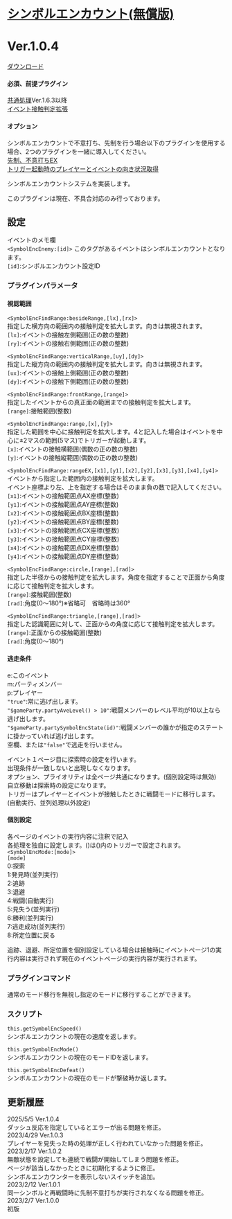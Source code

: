 # [シンボルエンカウント(無償版)](https://raw.githubusercontent.com/nuun888/MZ/master/NUUN_SymbolEncounter.js)
# Ver.1.0.4
[ダウンロード](https://raw.githubusercontent.com/nuun888/MZ/master/NUUN_SymbolEncounter.js)
#### 必須、前提プラグイン
[共通処理](https://github.com/nuun888/MZ/blob/master/README/Base.md)Ver.1.6.3以降  
[イベント接触判定拡張](https://github.com/nuun888/MZ/blob/master/README/EventRange.md)  
#### オプション
シンボルエンカウントで不意打ち、先制を行う場合以下のプラグインを使用する場合、2つのプラグインを一緒に導入してください。  
[先制、不意打ちEX](https://github.com/nuun888/MZ/blob/master/README/PreemptiveSurpriseEx.md)  
[トリガー起動時のプレイヤーとイベントの向き状況取得](https://github.com/nuun888/MZ/blob/master/README/EventPlayerDirection.md)  

シンボルエンカウントシステムを実装します。  

このプラグインは現在、不具合対応のみ行っております。  

## 設定
イベントのメモ欄  
`<SymbolEncEnemy:[id]>` このタグがあるイベントはシンボルエンカウントとなります。  
`[id]`:シンボルエンカウント設定ID  

### プラグインパラメータ
#### 視認範囲
`<SymbolEncFindRange:besideRange,[lx],[rx]>`  
指定した横方向の範囲内の接触判定を拡大します。向きは無視されます。  
`[lx]`:イベントの接触左側範囲(正の数の整数)  
`[ry]`:イベントの接触右側範囲(正の数の整数)  

`<SymbolEncFindRange:verticalRange,[uy],[dy]>`  
指定した縦方向の範囲内の接触判定を拡大します。向きは無視されます。  
`[ux]`:イベントの接触上側範囲(正の数の整数)  
`[dy]`:イベントの接触下側範囲(正の数の整数)  

`<SymbolEncFindRange:frontRange,[range]>`  
指定したイベントからの真正面の範囲までの接触判定を拡大します。  
`[range]`:接触範囲(整数)  

`<SymbolEncFindRange:range,[x],[y]>`  
指定した範囲を中心に接触判定を拡大します。4と記入した場合はイベントを中心に±2マスの範囲(5マス)でトリガーが起動します。  
`[x]`:イベントの接触横範囲(偶数の正の数の整数)  
`[y]`:イベントの接触縦範囲(偶数の正の数の整数)  

`<SymbolEncFindRange:rangeEX,[x1],[y1],[x2],[y2],[x3],[y3],[x4],[y4]>`  
イベントから指定した範囲内の接触判定を拡大します。  
イベント座標より左、上を指定する場合はそのまま負の数で記入してください。  
`[x1]`:イベントの接触範囲点AX座標(整数)  
`[y1]`:イベントの接触範囲点AY座標(整数)  
`[x2]`:イベントの接触範囲点BX座標(整数)  
`[y2]`:イベントの接触範囲点BY座標(整数)  
`[x3]`:イベントの接触範囲点CX座標(整数)  
`[y3]`:イベントの接触範囲点CY座標(整数)  
`[x4]`:イベントの接触範囲点DX座標(整数)  
`[y4]`:イベントの接触範囲点DY座標(整数)  
 
`<SymbolEncFindRange:circle,[range],[rad]>`  
指定した半径からの接触判定を拡大します。角度を指定することで正面から角度に応じて接触判定を拡大します。  
`[range]`:接触範囲(整数)  
`[rad]`:角度(0～180°)※省略可　省略時は360°  

`<SymbolEncFindRange:triangle,[range],[rad]>`  
指定した認識範囲に対して、正面からの角度に応じて接触判定を拡大します。  
`[range]`:正面からの接触範囲(整数)  
`[rad]`:角度(0～180°)  

#### 逃走条件  
e:このイベント  
m:パーティメンバー  
p:プレイヤー  
`"true"`:常に逃げ出します。  
`"$gameParty.partyAveLevel() > 10"`:戦闘メンバーのレベル平均が10以上なら逃げ出します。  
`"$gameParty.partySymbolEncState(id)"`:戦闘メンバーの誰かが指定のステートに掛かっていれば逃げ出します。  
空欄、または`"false"`で逃走を行いません。  


イベント１ページ目に探索時の設定を行います。  
出現条件が一致しないと出現しなくなります。  
オプション、プライオリティは全ページ共通になります。(個別設定時は無効)  
自立移動は探索時の設定になります。  
トリガーはプレイヤーとイベントが接触したときに戦闘モードに移行します。(自動実行、並列処理以外設定)  

#### 個別設定
各ページのイベントの実行内容に注釈で記入  
各処理を独自に設定します。()は()内のトリガーで設定されます。  
`<SymbolEncMode:[mode]>`  
`[mode]`  
0:探索  
1:発見時(並列実行)  
2:追跡  
3:退避  
4:戦闘(自動実行)  
5:見失う(並列実行)  
6:勝利(並列実行)  
7:逃走成功(並列実行)  
8:所定位置に戻る  

追跡、退避、所定位置を個別設定している場合は接触時にイベントページ1の実行内容は実行されず現在のイベントページの実行内容が実行されます。  

### プラグインコマンド
通常のモード移行を無視し指定のモードに移行することができます。  

### スクリプト  
`this.getSymbolEncSpeed()`  
シンボルエンカウントの現在の速度を返します。  

`this.getSymbolEncMode()`  
シンボルエンカウントの現在のモードIDを返します。  
 
`this.getSymbolEncDefeat()`  
シンボルエンカウントの現在のモードが撃破時か返します。  

## 更新履歴
2025/5/5 Ver.1.0.4  
ダッシュ反応を指定しているとエラーが出る問題を修正。  
2023/4/29 Ver.1.0.3  
プレイヤーを見失った時の処理が正しく行われていなかった問題を修正。  
2023/2/17 Ver.1.0.2  
無敵状態を設定しても連続で戦闘が開始してしまう問題を修正。  
ページが該当しなかったときに初期化するように修正。  
シンボルエンカウンターを表示しないスイッチを追加。  
2023/2/12 Ver.1.0.1  
同一シンボルと再戦闘時に先制不意打ちが実行されなくなる問題を修正。  
2023/2/7 Ver.1.0.0  
初版  
